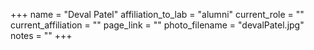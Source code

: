 +++
name = "Deval Patel"
affiliation_to_lab = "alumni"
current_role = ""
current_affiliation = ""
page_link = ""
photo_filename = "devalPatel.jpg"
notes = ""
+++
    